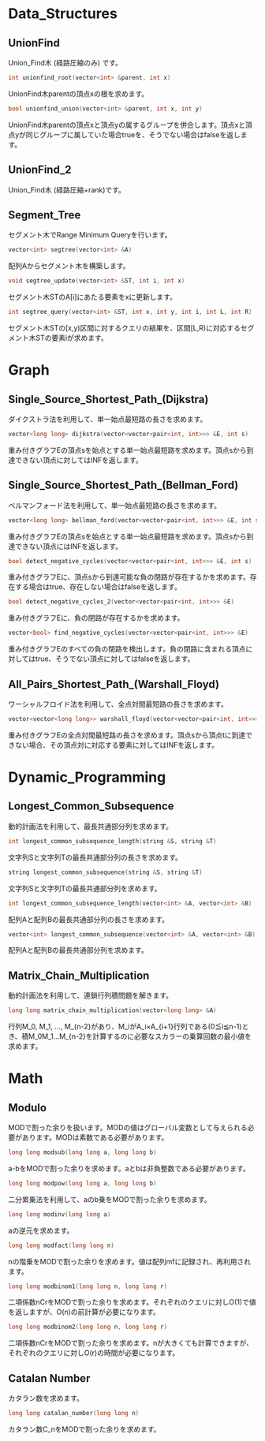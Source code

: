 # Data_Structures
## UnionFind
Union_Find木 (経路圧縮のみ) です。

```C++
int unionfind_root(vector<int> &parent, int x)
```
UnionFind木parentの頂点xの根を求めます。

```C++
bool unionfind_union(vector<int> &parent, int x, int y)
```
UnionFind木parentの頂点xと頂点yの属するグループを併合します。頂点xと頂点yが同じグループに属していた場合trueを、そうでない場合はfalseを返します。

## UnionFind_2
Union_Find木 (経路圧縮+rank)です。

## Segment_Tree
セグメント木でRange Minimum Queryを行います。

```C++
vector<int> segtree(vector<int> &A)
```
配列Aからセグメント木を構築します。

```C++
void segtree_update(vector<int> &ST, int i, int x)
```
セグメント木STのA[i]にあたる要素をxに更新します。

```C++
int segtree_query(vector<int> &ST, int x, int y, int i, int L, int R)
```
セグメント木STの[x,y)区間に対するクエリの結果を、区間[L,R)に対応するセグメント木STの要素iが求めます。

# Graph
## Single_Source_Shortest_Path_(Dijkstra)
ダイクストラ法を利用して、単一始点最短路の長さを求めます。

```C++
vector<long long> dijkstra(vector<vector<pair<int, int>>> &E, int s)
```
重み付きグラフEの頂点sを始点とする単一始点最短路を求めます。頂点sから到達できない頂点に対してはINFを返します。

## Single_Source_Shortest_Path_(Bellman_Ford)
ベルマンフォード法を利用して、単一始点最短路の長さを求めます。

```C++
vector<long long> bellman_ford(vector<vector<pair<int, int>>> &E, int s)
```
重み付きグラフEの頂点sを始点とする単一始点最短路を求めます。頂点sから到達できない頂点にはINFを返します。

```C++
bool detect_negative_cycles(vector<vector<pair<int, int>>> &E, int s)
```
重み付きグラフEに、頂点sから到達可能な負の閉路が存在するかを求めます。存在する場合はtrue、存在しない場合はfalseを返します。

```C++
bool detect_negative_cycles_2(vector<vector<pair<int, int>>> &E)
```
重み付きグラフEに、負の閉路が存在するかを求めます。

```C++
vector<bool> find_negative_cycles(vector<vector<pair<int, int>>> &E)
```
重み付きグラフEのすべての負の閉路を検出します。負の閉路に含まれる頂点に対してはtrue、そうでない頂点に対してはfalseを返します。

## All_Pairs_Shortest_Path_(Warshall_Floyd)
ワーシャルフロイド法を利用して、全点対間最短路の長さを求めます。

```C++
vector<vector<long long>> warshall_floyd(vector<vector<pair<int, int>>> &E)
```
重み付きグラフEの全点対間最短路の長さを求めます。頂点sから頂点tに到達できない場合、その頂点対に対応する要素に対してはINFを返します。

# Dynamic_Programming
## Longest_Common_Subsequence
動的計画法を利用して、最長共通部分列を求めます。

```C++
int longest_common_subsequence_length(string &S, string &T)
```
文字列Sと文字列Tの最長共通部分列の長さを求めます。

```C++
string longest_common_subsequence(string &S, string &T)
```
文字列Sと文字列Tの最長共通部分列を求めます。

```C++
int longest_common_subsequence_length(vector<int> &A, vector<int> &B)
```
配列Aと配列Bの最長共通部分列の長さを求めます。

```C++
vector<int> longest_common_subsequence(vector<int> &A, vector<int> &B)
```
配列Aと配列Bの最長共通部分列を求めます。

## Matrix_Chain_Multiplication
動的計画法を利用して、連鎖行列積問題を解きます。

```C++
long long matrix_chain_multiplication(vector<long long> &A)
```
行列M_0, M_1, ..., M_{n-2}があり、M_iがA_i×A_{i+1}行列である(0≦i≦n-1)とき、積M_0M_1...M_{n-2}を計算するのに必要なスカラーの乗算回数の最小値を求めます。

# Math
## Modulo
MODで割った余りを扱います。MODの値はグローバル変数として与えられる必要があります。MODは素数である必要があります。

```C++
long long modsub(long long a, long long b)
```
a-bをMODで割った余りを求めます。aとbは非負整数である必要があります。

```C++
long long modpow(long long a, long long b)
```
二分累乗法を利用して、aのb乗をMODで割った余りを求めます。

```C++
long long modinv(long long a)
```
aの逆元を求めます。

```C++
long long modfact(long long n)
```
nの階乗をMODで割った余りを求めます。値は配列mfに記録され、再利用されます。

```C++
long long modbinom1(long long n, long long r)
```
二項係数nCrをMODで割った余りを求めます。それぞれのクエリに対しO(1)で値を返しますが、O(n)の前計算が必要になります。

```C++
long long modbinom2(long long n, long long r)
```
二項係数nCrをMODで割った余りを求めます。nが大きくても計算できますが、それぞれのクエリに対しO(r)の時間が必要になります。

## Catalan Number
カタラン数を求めます。

```C++
long long catalan_number(long long n)
```
カタラン数C_nをMODで割った余りを求めます。
